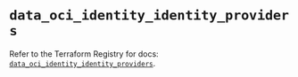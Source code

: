 # `data_oci_identity_identity_providers`

Refer to the Terraform Registry for docs: [`data_oci_identity_identity_providers`](https://registry.terraform.io/providers/oracle/oci/6.18.0/docs/data-sources/identity_identity_providers).
